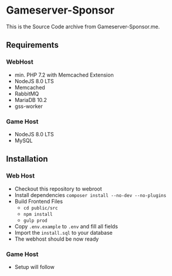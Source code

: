 Gameserver-Sponsor
====

This is the Source Code archive from Gameserver-Sponsor.me. 


## Requirements

### WebHost

* min. PHP 7.2 with Memcached Extension
* NodeJS 8.0 LTS
* Memcached
* RabbitMQ
* MariaDB 10.2
* gss-worker

### Game Host

* NodeJS 8.0 LTS
* MySQL

## Installation

### Web Host

* Checkout this repository to webroot
* Install dependencies ```composer install --no-dev --no-plugins```
* Build Frontend Files
    * ``cd public/src``
    * ``npm install``
    * ``gulp prod``
* Copy `.env.example` to `.env` and fill all fields
* Import the `install.sql` to your database
* The webhost should be now ready

### Game Host

* Setup will follow